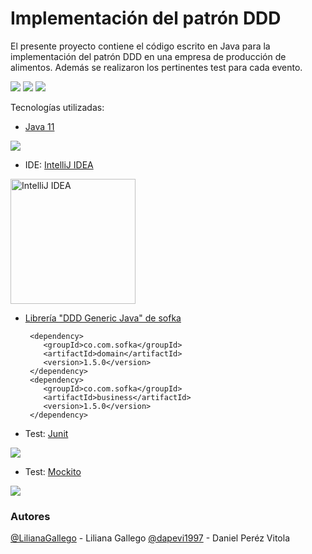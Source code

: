 # Implementación del patrón DDD

El presente proyecto contiene el código escrito en Java para la implementación del patrón DDD en una empresa de producción de alimentos. Además 
se realizaron los pertinentes test para cada evento.

 <image src="https://i.ibb.co/9TPpSZm/1.png">
 <image src="https://i.ibb.co/jzWKzBX/2.png">
 <image src="https://i.ibb.co/28YDT7L/3.png">

 
Tecnologías utilizadas:

 -  [Java 11](https://www.oracle.com/technetwork/java/javase/downloads/jdk8-downloads-2133151.html) 
 <image src="https://miro.medium.com/max/754/1*SYPAgsWPGGM9y3zN2B7LGQ.png">
 
 -  IDE: [IntelliJ IDEA](https://www.jetbrains.com/idea/) 
 <image src="https://pbs.twimg.com/profile_images/1206618215767584769/zl48EuhC_400x400.jpg" alt="IntelliJ IDEA" height="200">
 
  - [Librería "DDD Generic Java" de sofka ](https://mvnrepository.com/artifact/co.com.sofka/domain-driven-design) 
  
         <dependency>
            <groupId>co.com.sofka</groupId>
            <artifactId>domain</artifactId>
            <version>1.5.0</version>
         </dependency>
         <dependency>
            <groupId>co.com.sofka</groupId>
            <artifactId>business</artifactId>
            <version>1.5.0</version>
         </dependency>

 -  Test: [Junit](https://junit.org/junit5/) 
 <image src="https://pragmatic-qa.com/wp-content/uploads/2019/05/Junit5-660x371.jpg">
 
  -  Test: [Mockito](https://site.mockito.org/) 
 <image src="https://raw.githubusercontent.com/mockito/mockito/main/src/javadoc/org/mockito/logo.png">
 
        
         
### Autores
[@LilianaGallego](https://github.com/LilianaGallego) - Liliana Gallego
[@dapevi1997](https://github.com/dapevi1997) - Daniel Peréz Vitola
        
